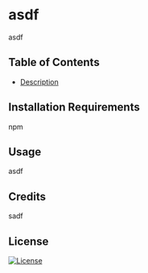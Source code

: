 # asdf

asdf

## Table of Contents
 - [Description](#Description)


## Installation Requirements
npm

## Usage
asdf

## Credits
sadf

## License
[![License](https://img.shields.io/badge/License-Apache_2.0-blue.svg)](https://opensource.org/licenses/Apache-2.0)